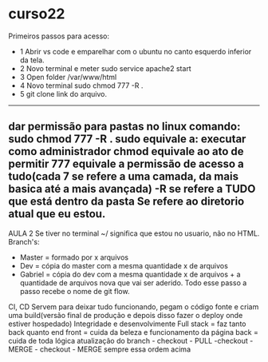 # curso22
Primeiros passos para acesso:
- 1 Abrir vs code e emparelhar com o ubuntu no canto esquerdo inferior da tela.
- 2 Novo terminal e meter sudo service apache2 start
- 3 Open folder /var/www/html
- 4 Novo terminal sudo chmod 777 -R .
- 5 git clone link do arquivo.
-------------------------------------------------------------------
dar permissão para pastas no linux
comando: sudo chmod 777 -R .
sudo equivale a: executar como administrador
chmod equivale ao ato de permitir
777 equivale a permissão de acesso a tudo(cada 7 se refere a uma camada, da mais basica até a mais avançada)
-R se refere a TUDO que está dentro da pasta
Se refere ao diretorio atual que eu estou.
--------------------------------------------------------------------
AULA 2
Se tiver no terminal ~/ significa que estou no usuario, não no HTML.
Branch's:
- Master = formado por x arquivos
- Dev = cópia do master com a mesma quantidade x de arquivos
- Gabriel = cópia do dev com a mesma quantidade x de arquivos + a quantidade de arquivos nova que vai ser aderido.
Todo esse passo a passo recebe o nome de git flow.

CI, CD
Servem para deixar tudo funcionando, pegam o código fonte e criam uma build(versão final de produção e depois disso fazer o deploy onde estiver hospedado)
Integridade e desenvolvimente
Full stack = faz tanto back quanto end
front = cuida da beleza e funcionamento da página 
back = cuida de toda lógica
atualização do branch - checkout - PULL -checkout - MERGE - checkout - MERGE
sempre essa ordem acima
